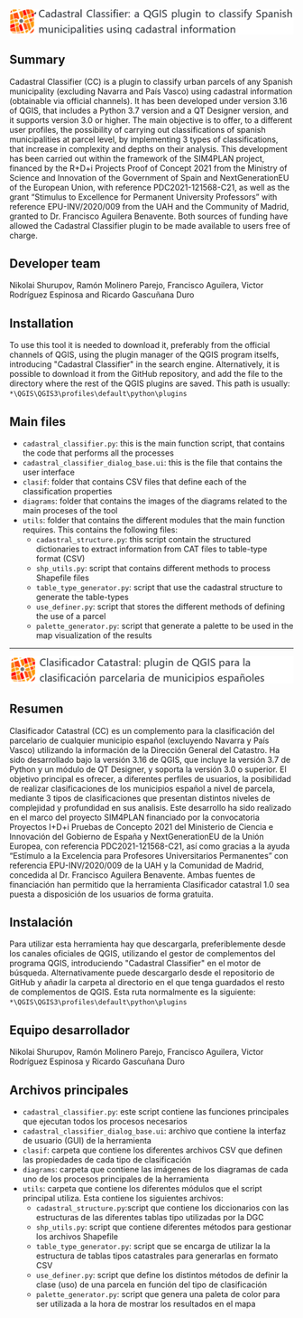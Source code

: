 ![eng_title](https://github.com/TransUrban-UAH/Cadastral_Classifier/blob/main/aux_images/rmd_eng_title.png)

## Summary
Cadastral Classifier (CC) is a plugin to classify urban parcels of any Spanish municipality (excluding Navarra and País Vasco) using cadastral information (obtainable via official channels). It has been developed under version 3.16 of QGIS, that includes a Python 3.7 version and a QT Designer version, and it supports version 3.0 or higher. The main objective is to offer, to a different user profiles, the possibility of carrying out classifications of spanish municipalities at parcel level, by implementing 3 types of classifications, that increase in complexity and depths on their analysis. This development has been carried out within the framework of the SIM4PLAN project, financed by the R+D+i Projects Proof of Concept 2021 from the Ministry of Science and Innovation of the Government of Spain and NextGenerationEU of the European Union, with reference PDC2021-121568-C21, as well as the grant “Stimulus to Excellence for Permanent University Professors” with reference EPU-INV/2020/009 from the UAH and the Community of Madrid, granted to Dr. Francisco Aguilera Benavente. Both sources of funding have allowed the Cadastral Classifier plugin to be made available to users free of charge.

## Developer team
Nikolai Shurupov, Ramón Molinero Parejo, Francisco Aguilera, Victor Rodríguez Espinosa and Ricardo Gascuñana Duro

## Installation
To use this tool it is needed to download it, preferably from the official channels of QGIS, using the plugin manager of the QGIS program itselfs, introducing "Cadastral Classifier" in the search engine. Alternatively, it is possible to download it from the GitHub repository, and add the file to the directory where the rest of the QGIS plugins are saved. This path is usually: `*\QGIS\QGIS3\profiles\default\python\plugins`

## Main files
* `cadastral_classifier.py`: this is the main function script, that contains the code that performs all the processes
* `cadastral_classifier_dialog_base.ui`: this is the file that contains the user interface
* `clasif`: folder that contains CSV files that define each of the classification properties
* `diagrams`: folder that contains the images of the diagrams related to the main proceses of the tool
* `utils`: folder that contains the different modules that the main function requires. This contains the following files:
  - `cadastral_structure.py`: this script contain the structured dictionaries to extract information from CAT files to table-type format (CSV)
  - `shp_utils.py`: script that contains different methods to process Shapefile files
  - `table_type_generator.py`: script that use the cadastral structure to generate the table-types
  - `use_definer.py`: script that stores the different methods of defining the use of a parcel
  - `palette_generator.py`: script that generate a palette to be used in the map visualization of the results

---
![spa_title](https://github.com/TransUrban-UAH/Cadastral_Classifier/blob/main/aux_images/rmd_spa_title.png)

## Resumen
Clasificador Catastral (CC) es un complemento para la clasificación del parcelario de cualquier municipio español (excluyendo Navarra y País Vasco) utilizando la información de la Dirección General del Catastro. Ha sido desarrollado bajo la versión 3.16 de QGIS, que incluye la versión 3.7 de Python y un módulo de QT Designer, y soporta la versión 3.0 o superior. El objetivo principal es ofrecer, a diferentes perfiles de usuarios, la posibilidad de realizar clasificaciones de los municipios español a nivel de parcela, mediante 3 tipos de clasificaciones que presentan distintos niveles de complejidad y profundidad en sus analisis. Este desarrollo ha sido realizado en el marco del proyecto SIM4PLAN financiado por la convocatoria Proyectos I+D+i Pruebas de Concepto 2021 del Ministerio de Ciencia e Innovación del Gobierno de España y  NextGenerationEU de la Unión Europea, con referencia PDC2021-121568-C21, así como gracias a la ayuda “Estímulo a la Excelencia para Profesores Universitarios Permanentes” con referencia EPU-INV/2020/009 de la UAH y la Comunidad de Madrid, concedida al Dr. Francisco Aguilera Benavente. Ambas fuentes de financiación han permitido que la herramienta Clasificador catastral 1.0  sea puesta a disposición de los usuarios de forma gratuita.

## Instalación
Para utilizar esta herramienta hay que descargarla, preferiblemente desde los canales oficiales de QGIS, utilizando el gestor de complementos del programa QGIS, introduciendo "Cadastral Classifier" en el motor de búsqueda. Alternativamente puede descargarlo desde el repositorio de GitHub y añadir la carpeta al directorio en el que tenga guardados el resto de complementos de QGIS. Esta ruta normalmente es la siguiente: `*\QGIS\QGIS3\profiles\default\python\plugins`

## Equipo desarrollador
Nikolai Shurupov, Ramón Molinero Parejo, Francisco Aguilera, Victor Rodríguez Espinosa y Ricardo Gascuñana Duro

## Archivos principales
* `cadastral_classifier.py`: este script contiene las funciones principales que ejecutan todos los procesos necesarios
* `cadastral_classifier_dialog_base.ui`: archivo que contiene la interfaz de usuario (GUI) de la herramienta
* `clasif`: carpeta que contiene los diferentes archivos CSV que definen las propiedades de cada tipo de clasificación
* `diagrams`: carpeta que contiene las imágenes de los diagramas de cada uno de los procesos principales de la herramienta
* `utils`: carpeta que contiene los diferentes módulos que el script principal utiliza. Esta contiene los siguientes archivos:
  - `cadastral_structure.py`:script que contiene los diccionarios con las estructuras de las diferentes tablas tipo utilizadas por la DGC
  - `shp_utils.py`: script que contiene diferentes métodos para gestionar los archivos Shapefile
  - `table_type_generator.py`: script que se encarga de utilizar la la estructura de tablas tipos catastrales para generarlas en formato CSV
  - `use_definer.py`: script que define los distintos métodos de definir la clase (uso) de una parcela en función del tipo de clasificación
  - `palette_generator.py`: script que genera una paleta de color para ser utilizada a la hora de mostrar los resultados en el mapa
